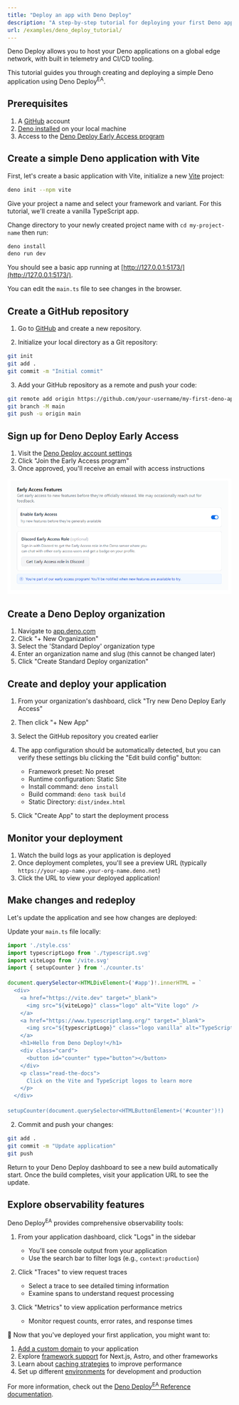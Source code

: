 ```yaml
---
title: "Deploy an app with Deno Deploy"
description: "A step-by-step tutorial for deploying your first Deno application to Deno Deploy Early Access."
url: /examples/deno_deploy_tutorial/
---
```


Deno Deploy allows you to host your Deno applications on a global edge network,
with built in telemetry and CI/CD tooling.

This tutorial guides you through creating and deploying a simple Deno
application using Deno Deploy<sup>EA</sup>.

## Prerequisites

1. A [GitHub](https://github.com) account
2. [Deno installed](https://docs.deno.com/runtime/manual/getting_started/installation)
   on your local machine
3. Access to the
   [Deno Deploy Early Access program](https://dash.deno.com/account#early-access)

## Create a simple Deno application with Vite

First, let's create a basic application with Vite, initialize a new
[Vite](https://vite.dev/guide/) project:

```sh
deno init --npm vite
```

Give your project a name and select your framework and variant. For this
tutorial, we'll create a vanilla TypeScript app.

Change directory to your newly created project name with `cd my-project-name`
then run:

```sh
deno install
deno run dev
```

You should see a basic app running at
[http://127.0.0.1:5173/](http://127.0.0.1:5173/).

You can edit the `main.ts` file to see changes in the browser.

## Create a GitHub repository

1. Go to [GitHub](https://github.com) and create a new repository.

2. Initialize your local directory as a Git repository:

```sh
git init
git add .
git commit -m "Initial commit"
```

3. Add your GitHub repository as a remote and push your code:

```sh
git remote add origin https://github.com/your-username/my-first-deno-app.git
git branch -M main
git push -u origin main
```

## Sign up for Deno Deploy Early Access

1. Visit the
   [Deno Deploy account settings](https://dash.deno.com/account#early-access)
2. Click "Join the Early Access program"
3. Once approved, you'll receive an email with access instructions

![Early access joining screenshot](./images/join.png)

## Create a Deno Deploy organization

1. Navigate to [app.deno.com](https://app.deno.com)
2. Click "+ New Organization"
3. Select the 'Standard Deploy' organization type
4. Enter an organization name and slug (this cannot be changed later)
5. Click "Create Standard Deploy organization"

## Create and deploy your application

1. From your organization's dashboard, click "Try new Deno Deploy Early Access​"
2. Then click "+ New App"
3. Select the GitHub repository you created earlier
4. The app configuration should be automatically detected, but you can verify
   these settings blu clicking the "Edit build config" button:
   - Framework preset: No preset
   - Runtime configuration: Static Site
   - Install command: `deno install`
   - Build command: `deno task build`
   - Static Directory: `dist/index.html`

5. Click "Create App" to start the deployment process

## Monitor your deployment

1. Watch the build logs as your application is deployed
2. Once deployment completes, you'll see a preview URL (typically
   `https://your-app-name.your-org-name.deno.net`)
3. Click the URL to view your deployed application!

## Make changes and redeploy

Let's update the application and see how changes are deployed:

Update your `main.ts` file locally:

```ts title="main.ts"
import './style.css'
import typescriptLogo from './typescript.svg'
import viteLogo from '/vite.svg'
import { setupCounter } from './counter.ts'

document.querySelector<HTMLDivElement>('#app')!.innerHTML = `
  <div>
    <a href="https://vite.dev" target="_blank">
      <img src="${viteLogo}" class="logo" alt="Vite logo" />
    </a>
    <a href="https://www.typescriptlang.org/" target="_blank">
      <img src="${typescriptLogo}" class="logo vanilla" alt="TypeScript logo" />
    </a>
    <h1>Hello from Deno Deploy!</h1>
    <div class="card">
      <button id="counter" type="button"></button>
    </div>
    <p class="read-the-docs">
      Click on the Vite and TypeScript logos to learn more
    </p>
  </div>

setupCounter(document.querySelector<HTMLButtonElement>('#counter')!)
```

2. Commit and push your changes:

```sh
git add .
git commit -m "Update application"
git push
```

Return to your Deno Deploy dashboard to see a new build automatically start.
Once the build completes, visit your application URL to see the update.

## Explore observability features

Deno Deploy<sup>EA</sup> provides comprehensive observability tools:

1. From your application dashboard, click "Logs" in the sidebar
   - You'll see console output from your application
   - Use the search bar to filter logs (e.g., `context:production`)

2. Click "Traces" to view request traces
   - Select a trace to see detailed timing information
   - Examine spans to understand request processing

3. Click "Metrics" to view application performance metrics
   - Monitor request counts, error rates, and response times

🦕 Now that you've deployed your first application, you might want to:

1. [Add a custom domain](/deploy/early-access/reference/domains/) to your
   application
2. Explore [framework support](/deploy/early-access/reference/frameworks/) for
   Next.js, Astro, and other frameworks
3. Learn about [caching strategies](/deploy/early-access/reference/caching/) to
   improve performance
4. Set up different
   [environments](/deploy/early-access/reference/env-vars-and-contexts/) for
   development and production

For more information, check out the
[Deno Deploy<sup>EA</sup> Reference documentation](/deploy/early-access/reference/).
